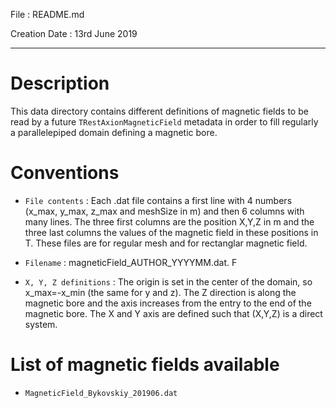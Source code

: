
File : README.md

Creation Date : 13rd June 2019

---

Description
===========

This data directory contains different definitions of magnetic fields to be read by a future `TRestAxionMagneticField` metadata in order to fill regularly a parallelepiped domain defining a magnetic bore.


Conventions
===========

- `File contents` : Each .dat file contains a first line with 4 numbers (x_max, y_max, z_max and meshSize in m) and then 6 columns with many lines. The three first columns are the position X,Y,Z in m and the three last columns the values of the magnetic field in these positions in T. These files are for regular mesh and for rectanglar magnetic field.

- `Filename` : magneticField_AUTHOR_YYYYMM.dat. F

- `X, Y, Z definitions` : The origin is set in the center of the domain, so x_max=-x_min (the same for y and z). The Z direction is along the magnetic bore and the axis increases from the entry to the end of the magnetic bore. The X and Y axis are defined such that (X,Y,Z) is a direct system.


List of magnetic fields available 
=================================

- `MagneticField_Bykovskiy_201906.dat` 
